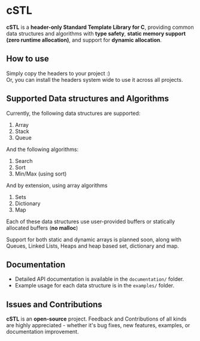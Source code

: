# cSTL
**cSTL** is a **header-only Standard Template Library for C**, providing common data structures and algorithms with **type safety**, **static memory support (zero runtime allocation)**, and support for **dynamic allocation**.

## How to use
Simply copy the headers to your project :)  
Or, you can install the headers system wide to use it across all projects.

## Supported Data structures and Algorithms
Currently, the following data structures are supported:  
1. Array
2. Stack
3. Queue

And the following algorithms:  
1. Search
2. Sort
3. Min/Max (using sort)

And by extension, using array algorithms 
1. Sets
2. Dictionary
3. Map

Each of these data structures use user-provided buffers or statically allocated buffers (**no malloc**)

Support for both static and dynamic arrays is planned soon, along with Queues, Linked Lists, Heaps and heap based set, dictionary and map.

## Documentation
- Detailed API documentation is available in the `documentation/` folder.
- Example usage for each data structure is in the `examples/` folder.

## Issues and Contributions
**cSTL** is an **open-source** project. Feedback and Contributions of all kinds are highly appreciated - whether it's bug fixes, new features, examples, or documentation improvement.
